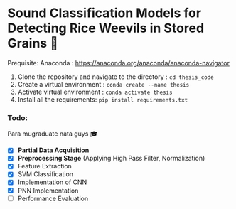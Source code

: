 # Sound Classification Models for Detecting Rice Weevils in Stored Grains :ear_of_rice:

Prequisite: Anaconda : https://anaconda.org/anaconda/anaconda-navigator

1. Clone the repository and navigate to the directory : `cd thesis_code`
2. Create a virtual environment : `conda create --name thesis`
3. Activate virtual environment : `conda activate thesis`
4. Install all the requirements: `pip install requirements.txt`

### Todo: 
Para mugraduate nata guys :mortar_board:

- [x] **Partial Data Acquisition** 
- [x] **Preprocessing Stage** (Applying High Pass Filter, Normalization)
- [x] Feature Extraction
- [x] SVM Classification
- [x] Implementation of CNN
- [x] PNN Implementation
- [ ] Performance Evaluation
